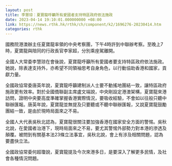 ```yaml
---
layout: post
title: 李慧琼：夏寶龍呼籲所有愛國者支持特區政府依法施政
date: 2023-04-14 19:10:01.000000000 +08:00
link: https://news.rthk.hk/rthk/ch/component/k2/1696276-20230414.htm
categories: rthk
---
```


國務院港澳辦主任夏寶龍率領的中央考察團，下午4時許到中聯辦考察。至晚上7時，夏寶龍與陪同的行政長官李家超，分別乘座駕離開。

全國人大常委李慧琼在會後說，夏寶龍呼籲所有愛國者要支持特區政府依法施政。她說，除表達支持外，亦希望不同領袖思考自身角色，以行動協助香港和國家，貢獻力量。

全國政協常委唐英年說，夏寶龍呼籲建制派人士要不動搖地團結一致，讓特區政府施政更有效率。對於全國僑聯副主席盧文端說，中央剛設定港澳架構，夏寶龍來港訪問，證明中央要高度準確掌握香港實際情況，要吸收經驗，不會如以往般只聽中聯辦匯報。唐英年說，夏寶龍並無提及只要聽或不聽中聯辦匯報，又說夏寶龍鼓勵團結一致，是由於現時局面來之不易。

全國人大代表吳秋北認為，夏寶龍很關注要加強香港在國家安全方面的警惕。吳秋北說，在愛國者治港下，現時局面來之不易，要尤其警惕外部勢力對本港的滲透及顛覆。被問到有關基本法23條立法事宜，吳秋北說，會上有涉及相關問題，認為要盡快立法。

全國政協常委何超瓊說，夏寶龍提及今次來港多日，是要深入了解更多民情，及社會各種情況問題。
